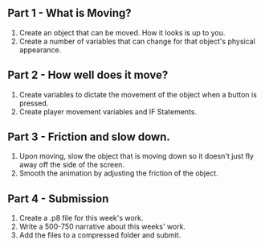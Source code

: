 ## Part 1 - What is Moving?
1. Create an object that can be moved. How it looks is up to you.
1. Create a number of variables that can change for that object's physical appearance. 

## Part 2 - How well does it move?
1. Create variables to dictate the movement of the object when a button is pressed.
1. Create player movement variables and IF Statements. 

## Part 3 - Friction and slow down.
1. Upon moving, slow the object that is moving down so it doesn't just fly away off the side of the screen.
1. Smooth the animation by adjusting the friction of the object.

## Part 4 - Submission
1. Create a .p8 file for this week's work.
1. Write a 500-750 narrative about this weeks' work. 
1. Add the files to a compressed folder and submit.  



